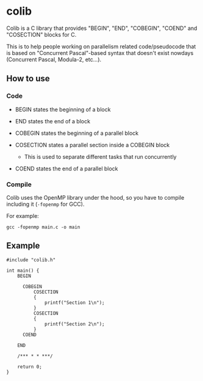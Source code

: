 # colib

Colib is a C library that provides "BEGIN", "END", "COBEGIN", "COEND" and "COSECTION" blocks for C.

This is to help people working on parallelism related code/pseudocode that is based on "Concurrent Pascal"-based syntax that doesn't exist nowdays (Concurrent Pascal, Modula-2, etc...).

## How to use

### Code

 - BEGIN states the beginning of a block
 - END states the end of a block
 
 - COBEGIN states the beginning of a parallel block
 - COSECTION states a parallel section inside a COBEGIN block
   - This is used to separate different tasks that run concurrently
 - COEND states the end of a parallel block

### Compile

Colib uses the OpenMP library under the hood, so you have to compile including it (`-fopenmp` for GCC).

For example:
```
gcc -fopenmp main.c -o main
```

## Example
```
#include "colib.h"

int main() {
    BEGIN

      COBEGIN
          COSECTION
          {
              printf("Section 1\n");
          }
          COSECTION
          {
              printf("Section 2\n");
          }
      COEND

    END

    /*** * * ***/

    return 0;
}

```
